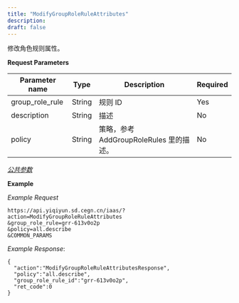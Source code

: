 ```yaml
---
title: "ModifyGroupRoleRuleAttributes"
description: 
draft: false
---
```




修改角色规则属性。

**Request Parameters**

| Parameter name | Type | Description | Required |
| --- | --- | --- | --- |
| group_role_rule | String | 规则 ID | Yes |
| description | String | 描述 | No |
| policy | String | 策略，参考 AddGroupRoleRules 里的描述。 | No |

[_公共参数_](../../../parameters/)

**Example**

_Example Request_

```
https://api.yiqiyun.sd.cegn.cn/iaas/?action=ModifyGroupRoleRuleAttributes
&group_role_rule=grr-613v0o2p
&policy=all.describe
&COMMON_PARAMS
```

_Example Response_:

```
{
  "action":"ModifyGroupRoleRuleAttributesResponse",
  "policy":"all.describe",
  "group_role_rule_id":"grr-613v0o2p",
  "ret_code":0
}
```
